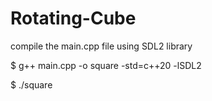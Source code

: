 # Rotating-Cube

compile the main.cpp file using SDL2 library 

$ g++ main.cpp -o square -std=c++20 -lSDL2

$ ./square
